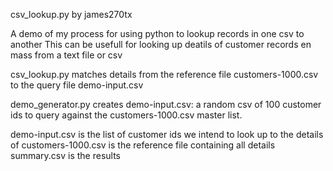 csv_lookup.py by james270tx

A demo of my process for using python to lookup records in one csv to another
This can be usefull for looking up deatils of customer records en mass from a text file or csv

csv_lookup.py matches details from the reference file customers-1000.csv to the query file demo-input.csv

demo_generator.py creates demo-input.csv: a random csv of 100 customer ids to query against the customers-1000.csv master list.

demo-input.csv is the list of customer ids we intend to look up to the details of
customers-1000.csv is the reference file containing all details
summary.csv is the results 

